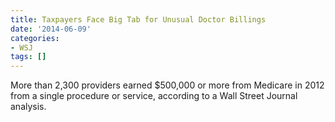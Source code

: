 ```yaml
---
title: Taxpayers Face Big Tab for Unusual Doctor Billings
date: '2014-06-09'
categories:
- WSJ
tags: []
---
```

More than 2,300 providers earned $500,000 or more from Medicare in 2012 from a single procedure or service, according to a Wall Street Journal analysis.